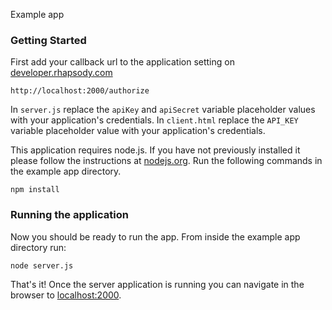  Example app

### Getting Started

First add your callback url to the application setting on [developer.rhapsody.com](https://developer.rhapsody.com)

```
http://localhost:2000/authorize
```

In `server.js` replace the `apiKey` and `apiSecret` variable placeholder values with your application's credentials. In `client.html` replace the `API_KEY` variable placeholder value with your application's credentials.

This application requires node.js. If you have not previously installed it please follow the instructions at [nodejs.org](https://nodejs.org). Run the following commands in the example app directory.

```
npm install
```

### Running the application

Now you should be ready to run the app. From inside the example app directory run:

```
node server.js
```

That's it! Once the server application is running you can navigate in the browser to [localhost:2000](http://localhost:2000).
